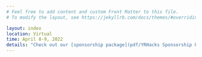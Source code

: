 ```yaml
---
# Feel free to add content and custom Front Matter to this file.
# To modify the layout, see https://jekyllrb.com/docs/themes/#overriding-theme-defaults

layout: index
location: Virtual
time: April 8-9, 2022
details: "Check out our [sponsorship package](pdf/YRHacks Sponsorship Package.pdf)!"
---
```

